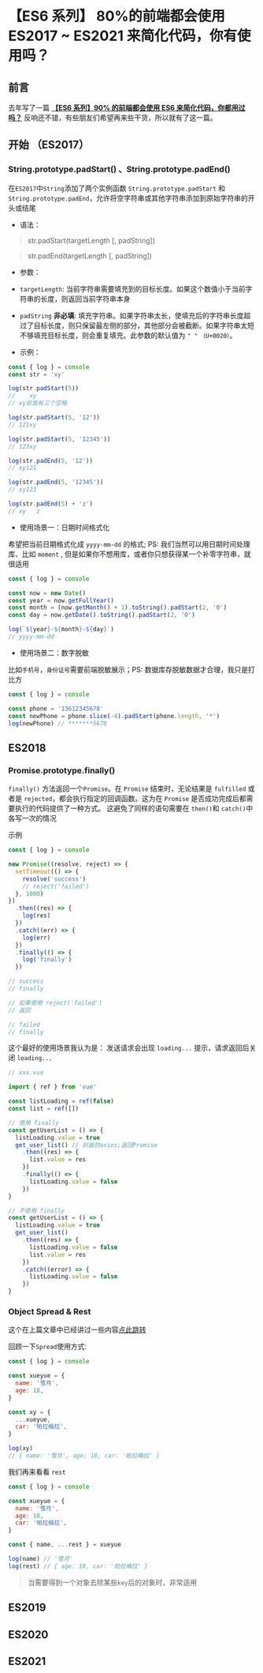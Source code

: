 # 【ES6 系列】 80%的前端都会使用 ES2017 ~ ES2021 来简化代码，你有使用吗？

## 前言

去年写了一篇 **[【ES6 系列】90% 的前端都会使用 ES6 来简化代码，你都用过吗？](https://juejin.cn/post/6960868793140641799)** 反响还不错，有些朋友们希望再来些干货，所以就有了这一篇。

## 开始 （ES2017）

### String.prototype.padStart() 、String.prototype.padEnd()

在`ES2017`中`String`添加了两个实例函数 `String.prototype.padStart` 和 `String.prototype.padEnd`，允许将空字符串或其他字符串添加到原始字符串的开头或结尾

- 语法：

> str.padStart(targetLength [, padString])

> str.padEnd(targetLength [, padString])

- 参数：

- `targetLength`: 当前字符串需要填充到的目标长度。如果这个数值小于当前字符串的长度，则返回当前字符串本身
- `padString` **非必填**: 填充字符串。如果字符串太长，使填充后的字符串长度超过了目标长度，则只保留最左侧的部分，其他部分会被截断。如果字符串太短不够填充目标长度，则会重复填充。此参数的默认值为 `" "` `（U+0020）`。

- 示例：

```js
const { log } = console
const str = 'xy'

log(str.padStart(5))
//    xy
// xy前面有三个空格

log(str.padStart(5, '12'))
// 121xy

log(str.padStart(5, '12345'))
// 123xy

log(str.padEnd(5, '12'))
// xy121

log(str.padEnd(5, '12345'))
// xy123

log(str.padEnd(5) + 'z')
// xy   z
```

- 使用场景一：日期时间格式化

希望把当前日期格式化成 `yyyy-mm-dd` 的格式; PS: 我们当然可以用日期时间处理库、比如 `moment` , 但是如果你不想用库，或者你只想获得某一个补零字符串，就很适用

```js
const { log } = console

const now = new Date()
const year = now.getFullYear()
const month = (now.getMonth() + 1).toString().padStart(2, '0')
const day = now.getDate().toString().padStart(2, '0')

log(`${year}-${month}-${day}`)
// yyyy-mm-dd
```

- 使用场景二：数字脱敏

比如`手机号`，`身份证号`需要前端脱敏展示；PS: 数据库存脱敏数据才合理，我只是打比方

```js
const { log } = console

const phone = '13612345678'
const newPhone = phone.slice(-4).padStart(phone.length, '*')
log(newPhone) // *******5678
```

## ES2018

### Promise.prototype.finally()

`finally()` 方法返回一个`Promise`。在 `Promise` 结束时，无论结果是 `fulfilled` 或者是 `rejected`，都会执行指定的回调函数。这为在 `Promise` 是否成功完成后都需要执行的代码提供了一种方式。
这避免了同样的语句需要在 `then()`和 `catch()`中各写一次的情况

示例

```js
const { log } = console

new Promise((resolve, reject) => {
  setTimeout(() => {
    resolve('success')
    // reject('failed')
  }, 1000)
})
  .then((res) => {
    log(res)
  })
  .catch((err) => {
    log(err)
  })
  .finally(() => {
    log('finally')
  })

// success
// finally

// 如果使用 reject('failed')
// 返回

// failed
// finally
```

这个最好的使用场景我认为是： 发送请求会出现 `loading...` 提示，请求返回后关闭 `loading...`

```js
// xxx.vue

import { ref } from 'vue'

const listLoading = ref(false)
const list = ref([])

// 使用 finally
const getUserList = () => {
  listLoading.value = true
  get_user_list() // 封装的axios;返回Promise
    .then((res) => {
      list.value = res
    })
    .finally(() => {
      listLoading.value = false
    })
}

// 不使用 finally
const getUserList = () => {
  listLoading.value = true
  get_user_list()
    .then((res) => {
      listLoading.value = false
      list.value = res
    })
    .catch((error) => {
      listLoading.value = false
    })
}
```

### Object Spread & Rest

这个在上篇文章中已经讲过一些内容[点此跳转](https://juejin.cn/post/6960868793140641799#heading-7)

回顾一下`Spread`使用方式:

```js
const { log } = console

const xueyue = {
  name: '雪月',
  age: 18,
}

const xy = {
  ...xueyue,
  car: '帕拉梅拉',
}

log(xy)
// { name: '雪月', age: 18, car: '帕拉梅拉' }
```

我们再来看看 `rest`

```js
const { log } = console

const xueyue = {
  name: '雪月',
  age: 18,
  car: '帕拉梅拉',
}

const { name, ...rest } = xueyue

log(name) // '雪月'
log(rest) // { age: 18, car: '帕拉梅拉' }
```

> 当需要得到一个对象去除某些`key`后的对象时，非常适用

## ES2019

## ES2020

## ES2021
